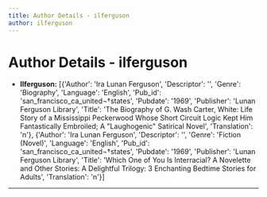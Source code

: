 ```yaml
---
title: Author Details - ilferguson
author: ilferguson
---
```


# Author Details - ilferguson

<ul>
    <li><strong>Ilferguson:</strong> [{'Author': 'Ira Lunan Ferguson', 'Descriptor': '', 'Genre': 'Biography', 'Language': 'English', 'Pub_id': 'san_francisco_ca_united¬†states', 'Pubdate': '1969', 'Publisher': 'Lunan Ferguson Library', 'Title': 'The Biography of G. Wash Carter, White: Life Story of a Mississippi Peckerwood Whose Short Circuit Logic Kept Him Fantastically Embroiled; A "Laughogenic" Satirical Novel', 'Translation': 'n'}, {'Author': 'Ira Lunan Ferguson', 'Descriptor': '', 'Genre': 'Fiction (Novel)', 'Language': 'English', 'Pub_id': 'san_francisco_ca_united¬†states', 'Pubdate': '1969', 'Publisher': 'Lunan Ferguson Library', 'Title': 'Which One of You Is Interracial? A Novelette and Other Stories: A Delightful Trilogy: 3 Enchanting Bedtime Stories for Adults', 'Translation': 'n'}]</li>
</ul>
<hr>